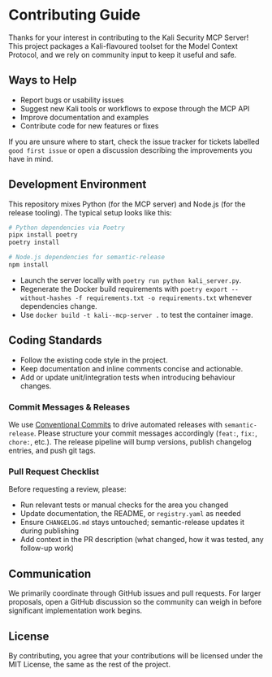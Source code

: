 # Contributing Guide

Thanks for your interest in contributing to the Kali Security MCP Server! This project packages a Kali-flavoured toolset for the Model Context Protocol, and we rely on community input to keep it useful and safe.

## Ways to Help

- Report bugs or usability issues
- Suggest new Kali tools or workflows to expose through the MCP API
- Improve documentation and examples
- Contribute code for new features or fixes

If you are unsure where to start, check the issue tracker for tickets labelled `good first issue` or open a discussion describing the improvements you have in mind.

## Development Environment

This repository mixes Python (for the MCP server) and Node.js (for the release tooling). The typical setup looks like this:

```bash
# Python dependencies via Poetry
pipx install poetry
poetry install

# Node.js dependencies for semantic-release
npm install
```

- Launch the server locally with `poetry run python kali_server.py`.
- Regenerate the Docker build requirements with `poetry export --without-hashes -f requirements.txt -o requirements.txt` whenever dependencies change.
- Use `docker build -t kali--mcp-server .` to test the container image.

## Coding Standards

- Follow the existing code style in the project.
- Keep documentation and inline comments concise and actionable.
- Add or update unit/integration tests when introducing behaviour changes.

### Commit Messages & Releases

We use [Conventional Commits](https://www.conventionalcommits.org/) to drive automated releases with `semantic-release`. Please structure your commit messages accordingly (`feat:`, `fix:`, `chore:`, etc.). The release pipeline will bump versions, publish changelog entries, and push git tags.

### Pull Request Checklist

Before requesting a review, please:

- Run relevant tests or manual checks for the area you changed
- Update documentation, the README, or `registry.yaml` as needed
- Ensure `CHANGELOG.md` stays untouched; semantic-release updates it during publishing
- Add context in the PR description (what changed, how it was tested, any follow-up work)

## Communication

We primarily coordinate through GitHub issues and pull requests. For larger proposals, open a GitHub discussion so the community can weigh in before significant implementation work begins.

## License

By contributing, you agree that your contributions will be licensed under the MIT License, the same as the rest of the project.
